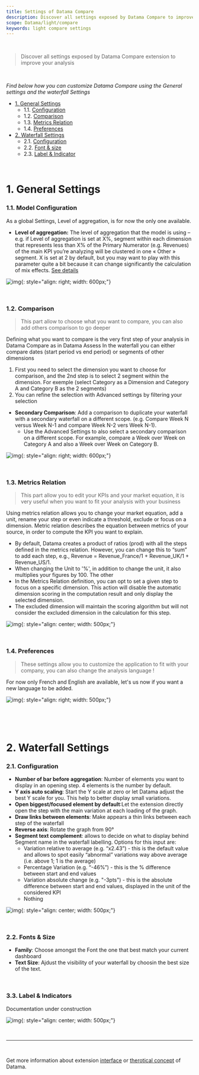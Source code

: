 ```yaml
---
title: Settings of Datama Compare
description: Discover all settings exposed by Datama Compare to improve your analysis
scope: Datama/light/compare
keywords: light compare settings
---
```


<br/>

> Discover all settings exposed by Datama Compare extension to improve your analysis

<br/>

_Find below how you can customize Datama Compare using the General settings and the waterfall Settings_

- [1. General Settings](#1-general-settings)
    - 1.1. [Configuration](#11-model-configuration)
    - 1.2. [Comparison](#12-comparison)
    - 1.3. [Metrics Relation](#13-metrics-relation)
    - 1.4. [Preferences](#14-preferences)
- [2. Waterfall Settings](#2-waterfall-settings)
    - 2.1. [Configuration](#21-configuration)
    - 2.2. [Font & size](#22-fonts--size)
    - 2.3. [Label & Indicator](#33-label--indicators)

<br/>

# 1. General Settings


### 1.1. Model Configuration

As a global Settings, Level of aggregation, is for now the only one available. 

<!--- **Segment text complement:** "variation relative to avg" or "variation in %" this is a display option in the label of each segment when clicking a waterfall step. 
    - each segment is written like "desktop (x...)" this x is a variation relative to average (e.g if the variation at this step is +2% and the variation of Desktop is +4% the parenthesis will "x2" which the relative variation of the segment 'Desktop' compare to the average variation). 
    - When selecting "variation in %" you only have the absolut variation of the segment in %. If desktop is moving of +4%, the label will be 'Desktop (+4)'--->
- **Level of aggregation:** The level of aggregation that the model is using – e.g. if Level of aggregation is set at X%, segment within each dimension that represents less than X% of the Primary Numerator (e.g. Revenues) of the main KPI you’re analyzing will be clustered in one « Other » segment. X is set at 2 by default, but you may want to play with this parameter quite a bit because it can change significantly the calculation of mix effects. [See details]({{site.url}}/{{site.baseurl}}/new/interface/subheader/settings/aggregation.html)

![img]({{site.url}}/{{site.baseurl}}/extensions/assets/gif/asses_aggre_level.PNG){: style="align: right; width: 600px;"}

<br/>

### 1.2. Comparison 

> This part allow to choose what you want to compare, you can also add others comparison to go deeper

Defining what you want to compare is the very first step of your analysis in Datama Compare as in Datama Assess In the waterfall you can either compare dates (start period vs end period) or segments of other dimensions
1. First you need to select the dimension you want to choose for comparison, and the 2nd step is to select 2 segment within the dimension. For exemple (select Category as a Dimension and Category A and Category B as the 2 segments)
2. You can refine the selection with Advanced settings by filtering your selection 

- **Secondary Comparison**: Add a comparison to duplicate your waterfall with a secondary waterfall on a different scope. (e.g. Compare Week N versus Week N-1 and compare Week N-2 vers Week N-1).
  - Use the Advanced Settings to also select a secondary comparison on a different scope. For example, compare a Week over Week on Category A and also a Week over Week on Category B.

![img]({{site.url}}/{{site.baseurl}}/extensions/assets/gif/choose_comparison.PNG){: style="align: right; width: 600px;"}

<br/>

### 1.3. Metrics Relation

> This part allow you to edit your KPIs and your market equation, it is very useful when you want to fit your analysis with your business

Using metrics relation allows you to change your market equation, add a unit, rename your step or even indicate a threshold, exclude or focus on a dimension. Metric relation describes the equation between metrics of your source, in order to compute the KPI you want to explain.

- By default, Datama creates a product of ratios (prod) with all the steps defined in the metrics relation. However, you can change this to “sum” to add each step, e.g., Revenue = Revenue_France/1 + Revenue_UK/1 + Revenue_US/1.
- When changing the Unit to '%', in addition to change the unit, it also multiplies your figures by 100. The other 
- In the Metrics Relation definition, you can opt to set a given step to focus on a specific dimension. This action will disable the automatic dimension scoring in the computation result and only display the selected dimension.
- The excluded dimension will maintain the scoring algorithm but will not consider the excluded dimension in the calculation for this step.

![img]({{site.url}}/{{site.baseurl}}/extensions/assets/gif/PBI_MetricsRelation.PNG){: style="align: center; width: 500px;"}


<br/>

### 1.4. Preferences

> These settings allow you to customize the application to fit with your company, you can also change the analysis language !

 For now only French and English are available, let's us now if you want a new language to be added. 


![img]({{site.url}}/{{site.baseurl}}/extensions/assets/gif/PBI_LanguageSettings.PNG){: style="align: right; width: 500px;"}


<br/>
<br/>
<br/>


# 2. Waterfall Settings 

### 2.1. Configuration 

- **Number of bar before aggregation**: Number of elements you want to display in an opening step. 4 elements is the number by default.
- **Y axis auto scaling**: Start the Y scale at zero or let Datama adjust the best Y scale for you. This help to better display small variations.
- **Open biggest/focused element by default**:Let the extension directly open the step with the main variation at each loading of the graph. 
- **Draw links between elements**: Make appears a thin links between each step of the waterfall
- **Reverse axis**: Rotate the graph from 90°
- **Segment text complement**: allows to decide on what to display behind Segment name in the waterfall labelling. Options for this input are:
    - Variation relative to average (e.g. “x2.43”) - this is the default value and allows to spot easily “abnormal” variations way above average (i.e. above 1; 1 is the average)
    - Percentage Variation (e.g. “-46%”) - this is the % difference between start and end values
    - Variation absolute change (e.g. "-3pts") - this is the absolute difference between start and end values, displayed in the unit of the considered KPI
    - Nothing

![img]({{site.url}}/{{site.baseurl}}/extensions/assets/gif/PBI_SettingsWaterfall.png){: style="align: center; width: 500px;"}


<br/>




### 2.2. Fonts & Size

- **Family**: Choose amongst the Font the one that best match your current dashboard
- **Text Size**: Ajdust the visibility of your waterfall by choosin the best size of the text. 

<br/>

### 3.3. Label & Indicators

Documentation under construction

![img]({{site.url}}/{{site.baseurl}}/extensions/assets/gif/SettingsLabelIndicator.png){: style="align: center; width: 500px;"}



<br/>

---

<br/>

Get more information about extension [interface]({{site.url}}/{{site.baseurl}}/extensions/Datama-compare/structure.html) or [therotical concept]({{site.url}}/{{site.baseurl}}/extensions/Datama-compare/concept.html) of Datama.

<br>
